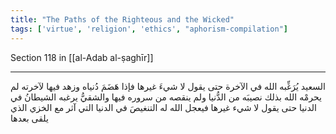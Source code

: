 ```yaml
---
title: "The Paths of the Righteous and the Wicked"
tags: ['virtue', 'religion', 'ethics', "aphorism-compilation"]
---
```


 Section 118 in [[al-Adab al-ṣaghīr]]

---
السعيد يُرَغِّبه الله في الآخرة حتى يقول لا شيءَ غيرها فإذا هَضَمَ دُنياه وزهد فيها لآخرته لم يحرمْه الله بذلك نصيبَه من الدُّنيا ولم ينقصه من سروره فيها والشقيُّ يرغبه الشيطانُ في الدنيا حتى يقول لا شيء غيرها فيعجل الله له التنغيصَ في الدنيا التي آثر مع الخزي الذي يلقى بعدها
